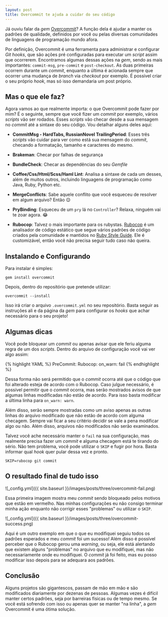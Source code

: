 ```yaml
---
layout: post
title: Overcommit te ajuda a cuidar do seu código
---
```


Já ouviu falar da _gem_ [Overcommit](https://github.com/causes/overcommit)? A função dela é ajudar a manter os padrões de
qualidade, definidos por você ou pelas diversas comunidades de linguagens de programação mundo afora.

Por definição, Overcommit é uma ferramenta para administrar e configurar _Git hooks_, que são ações pré configuradas
para executar um _script_ assim que ocorrerem. Encontramos algumas dessas ações na _gem_, sendo as mais importantes:
`commit-msg`, `pre-commit` e `post-checkout`. As duas primeiras ocorrem durante um _commit_, enquanto a última é
acionada sempre que ocorrer uma mudança de _branch_ via _checkout_ por exemplo. É possível criar o seu próprio _hook_,
mas só isso demandaria um post próprio.

## Mas o que ele faz?

Agora vamos ao que realmente importa: o que Overcommit pode fazer por mim? É o seguinte, sempre que você fizer um
_commit_ por exemplo, vários _scripts_ vão ser rodados. Esses _scripts_ vão checar desde a sua mensagem no _commit_
até a sintaxe do seu código. Vou detalhar alguns deles aqui:

* __CommitMsg - HardTabs, RussianNovel TrailingPeriod__: Esses três _scripts_ vão cuidar para ver como está sua mensagem
do _commit_, checando a formatação, tamanho e caracteres do mesmo.

* __Brakeman__: Checar por falhas de segurança

* __BundleCheck__: Checar as dependências do seu _Gemfile_

* __Coffee/Css/Html/Scss/Haml Lint__: Analisa a sintaxe de cada um desses, além de muitos outros, incluindo linguagens
de programação como Java, Ruby, Python etc.

* __MergeConflicts__: Sabe aquele conflito que você esqueceu de resolver em algum arquivo? Então :relieved:

* __PryBinding__: Esqueceu de um `pry` lá no `Controller`? Relaxa, ninguém vai te zoar agora. :joy:

* __Rubocop__: Talvez o mais importante para os rubystas. [Rubocop](https://github.com/bbatsov/rubocop) é um
analisador de código estático que segue vários padrões de código criados pela comunidade e mantidos no
[Ruby Style Guide](https://github.com/bbatsov/ruby-style-guide). Ele é customizável, então você não precisa seguir
tudo caso não queira.

## Instalando e Configurando

Para instalar é simples:

`gem install overcommit`

Depois, dentro do repositório que pretende utilizar:

`overcommit --install`

Isso irá criar o arquivo `.overcommit.yml` no seu repositório. Basta seguir as instruções ali e da página da _gem_
para configurar os _hooks_ que achar necessário para o seu projeto!

## Algumas dicas

Você pode bloquear um _commit_ ou apenas avisar que ele feriu alguma regra de um dos _scripts_. Dentro do
arquivo de configuração você vai ver algo assim:

{% highlight YAML %}
PreCommit:
  Rubocop:
    on_warn: fail
{% endhighlight %}

Dessa forma não será permitido que o _commit_ ocorra até que o código que foi alterado esteja de acordo com o Rubocop.
Caso julgue necessário, é possível permitir que o _commit_ ocorra, mas serão mostrados avisos de que algumas linhas
modificadas não estão de acordo. Para isso basta modificar a última linha para `on_warn: warn`.

Além disso, serão sempre mostradas como um aviso apenas as outras linhas do arquivo modificado que não estão de acordo
com alguma checagem. Sempre vai ficar a seu critério decidir se vale a pena modificar algo ou não. Além disso,
arquivos não modificados não serão examinados.

Talvez você ache necessário manter o `fail` na sua configuração, mas realmente precisa fazer um _commit_ e alguma
checagem está te tirando do sério. Não tem problema, você pode utilizar o `SKIP` e fugir por hora. Basta informar
qual _hook_ quer pular dessa vez e pronto.

`SKIP=rubocop git commit`

## O resultado final de tudo isso

![_config.yml]({{ site.baseurl }}/images/posts/three/overcommit-fail.png)

Essa primeira imagem mostra meu _commit_ sendo bloqueado pelos motivos que estão em vermelho. Nas minhas configurações
eu não consigo terminar minha ação enquanto não corrigir esses "problemas" ou utilizar o `SKIP`.

![_config.yml]({{ site.baseurl }}/images/posts/three/overcommit-success.png)

Aqui é um outro exemplo em que o que eu modifiquei seguiu todos os padrões esperados e meu _commit_ foi um sucesso!
Além disso é possível perceber que o Rubocop gerou uma _warning_, ou seja, ele está alertando que existem alguns
"problemas" no arquivo que eu modifiquei, mas não necessariamente onde eu modifiquei. O _commit_ já foi feito, mas
eu posso modificar isso depois para se adequara aos padrões.

## Conclusão

Alguns projetos são gigantescos, passam de mão em mão e são modificados diariamente por dezenas de pessoas. Algumas
vezes é difícil manter certos padrões, seja por barreiras físicas ou de tempo mesmo. Se você está sofrendo com isso
ou apenas quer se manter "na linha", a _gem_ Overcommit é uma ótima solução.
